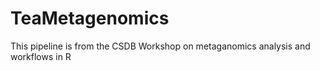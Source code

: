 # TeaMetagenomics
This pipeline is from the CSDB Workshop on metaganomics analysis and workflows in R

